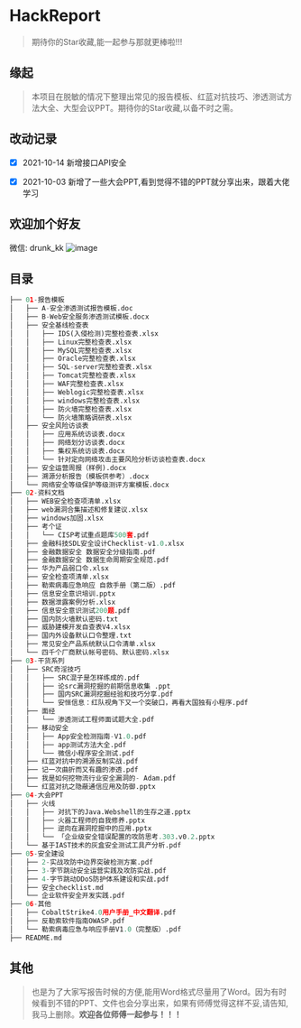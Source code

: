 # HackReport
>  期待你的Star收藏,能一起参与那就更棒啦!!!


## 缘起

>   本项目在脱敏的情况下整理出常见的报告模板、红蓝对抗技巧、渗透测试方法大全、大型会议PPT。期待你的Star收藏,以备不时之需。


## 改动记录

 - [x] 2021-10-14 新增接口API安全
 - [x] 2021-10-03 新增了一些大会PPT,看到觉得不错的PPT就分享出来，跟着大佬学习 



## 欢迎加个好友
微信: drunk_kk
![image](https://github.com/awake1t/HackReport/blob/main/images/WeChat.jpg)

## 目录

``` python
├── 01-报告模板
│   ├── A-安全渗透测试报告模板.doc
│   ├── B-Web安全服务渗透测试模板.docx
│   ├── 安全基线检查表
│   │   ├── IDS(入侵检测)完整检查表.xlsx
│   │   ├── Linux完整检查表.xlsx
│   │   ├── MySQL完整检查表.xlsx
│   │   ├── Oracle完整检查表.xlsx
│   │   ├── SQL-server完整检查表.xlsx
│   │   ├── Tomcat完整检查表.xlsx
│   │   ├── WAF完整检查表.xlsx
│   │   ├── Weblogic完整检查表.xlsx
│   │   ├── windows完整检查表.xlsx
│   │   ├── 防火墙完整检查表.xlsx
│   │   └── 防火墙策略调研表.xlsx
│   ├── 安全风险访谈表
│   │   ├── 应用系统访谈表.docx
│   │   ├── 网络划分访谈表.docx
│   │   ├── 集权系统访谈表.docx
│   │   └── 针对定向网络攻击主要风险分析访谈检查表.docx
│   ├── 安全运营周报（样例).docx
│   ├── 溯源分析报告（模板供参考）.docx
│   └── 网络安全等级保护等级测评方案模板.docx
├── 02-资料文档
│   ├── WEB安全检查项清单.xlsx
│   ├── web漏洞合集描述和修复建议.xlsx
│   ├── windows加固.xlsx
│   ├── 考个证
│   │   └── CISP考试重点题库500套.pdf
│   ├── 金融科技SDL安全设计Checklist-v1.0.xlsx
│   ├── 金融数据安全 数据安全分级指南.pdf
│   ├── 金融数据安全 数据生命周期安全规范.pdf
│   ├── 华为产品弱口令.xlsx
│   ├── 安全检查项清单.xlsx
│   ├── 勒索病毒应急响应 自救手册（第二版）.pdf
│   ├── 信息安全意识培训.pptx
│   ├── 数据泄露案例分析.xlsx
│   ├── 信息安全意识测试200题.pdf
│   ├── 国内防火墙默认密码.txt
│   ├── 威胁建模开发自查表V4.xlsx
│   ├── 国内外设备默认口令整理.txt
│   ├── 常见安全产品系统默认口令清单.xlsx
│   └── 四千个厂商默认帐号密码、默认密码.xlsx
├── 03-干货系列
│   ├── SRC奇淫技巧
│   │   ├── SRC混子是怎样练成的.pdf
│   │   ├── 论src漏洞挖掘的前期信息收集 .ppt
│   │   ├── 国内SRC漏洞挖掘经验和技巧分享.pdf
│   │   └── 安恒信息：红队视角下又一个突破口，再看大国独有小程序.pdf
│   ├── 面经
│   │   └── 渗透测试工程师面试题大全.pdf
│   ├── 移动安全
│   │   ├── App安全检测指南-V1.0.pdf
│   │   ├── app测试方法大全.pdf
│   │   └── 微信小程序安全测试.pdf
│   ├── 红蓝对抗中的溯源反制实战.pdf
│   ├── 记一次曲折而又有趣的渗透.pdf
│   ├── 我是如何挖物流行业安全漏洞的- Adam.pdf
│   └── 红蓝对抗之隐蔽通信应用及防御.pptx
├── 04-大会PPT
│   ├── 火线
│   │   ├── 对抗下的Java.Webshell的生存之道.pptx
│   │   ├── 火器工程师的自我修养.pptx
│   │   ├── 逆向在漏洞挖掘中的应用.pptx
│   │   └── 「企业级安全错误配置的攻防思考.303.v0.2.pptx
│   └── 基于IAST技术的灰盒安全测试工具产分析.pdf
├── 05-安全建设
│   ├── 2-实战攻防中边界突破检测方案.pdf
│   ├── 3-字节跳动安全运营实践及攻防实战.pdf
│   ├── 4-字节跳动DDoS防护体系建设和实战.pdf
│   ├── 安全checklist.md
│   └── 企业软件安全开发实践.pdf
├── 06-其他
│   ├── CobaltStrike4.0用户手册_中文翻译.pdf
│   ├── 反勒索软件指南OWASP.pdf
│   └── 勒索病毒应急与响应手册V1.0（完整版）.pdf
├── README.md
```



## 其他

>   也是为了大家写报告时候的方便,能用Word格式尽量用了Word。因为有时候看到不错的PPT、文件也会分享出来，如果有师傅觉得这样不妥,请告知,我马上删除。**欢迎各位师傅一起参与！！！**





